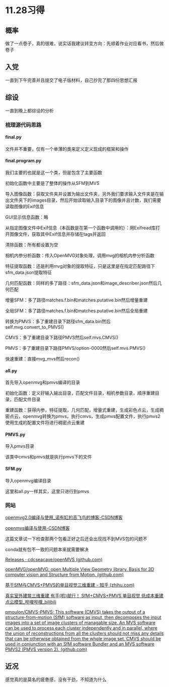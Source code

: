 # 11.28习得

## 概率

做了一点卷子，真的很难，说实话我建议转变方向：先顺着作业对应看书，然后做卷子

## 入党

一直到下午完善并且提交了电子版材料，自己抄完了那四份思想汇报

## 综设

一直到晚上都综设的分析

### 梳理源代码思路

#### final.py

文件并不重要，仅有一个单薄的类来定义定义现成的框架和操作

#### final.program.py

我们主要的也就是这一个类，但是包含了主要函数

初始化函数中主要是了整体的操作从SFM到MVS

导入图像函数：获取文件夹并设置为输出文件夹，另外我们要求输入文件夹是在输出文件夹下的images目录，然后开始读取输入目录下的图像并且计数，我们需要读取图像的Exif信息

GUI显示信息函数：略

从指定图像文件中Exif信息（本函数是在第一个函数中调用的）：用Exifread库打开图像文件，获取其中Exif信息并存储在tags并返回

清除函数：所有都设置为空

相机内参分析函数：传入OpenMVG对象处理，调用mvg的相机内参分析函数

特征提取函数：还是利用mvg对象的提取特征，只是这里是在指定匹配路径下sfm_data.json提取特征

几何匹配函数：同样的多了路径：sfm_data.json和image_describer.json然后几何匹配

增量SFM：多了路径matches.f.bin和matches.putative.bin然后增量重建

全局SFM：多了路径matches.f.bin和matches.putative.bin然后全局重建

转换为PMVS：多了重建目录下路径sfm_data.bin然后self.mvg.convert_to_PMVS()

CMVS：多了重建目录下路径PMVS然后self.mvs.CMVS()

PMVS：多了重建目录下路径PMVS/option-0000然后self.mvs.PMVS()

快速重建：直接mvg_mvs然后recon()

#### all.py

首先导入openmvg和pmvs编译的目录

初始化函数：定义好输入输出目录，匹配文件目录，相机参数目录，顺序重建目录，匹配文件目录

重建函数：获得内参，特征提取，几何匹配，增量式重建，生成彩色点云，生成稠密点云，openmvg转换为pmvs，执行cmvs，生成pmvs配置文件，执行pmvs2使用生成的配置文件将进行稠密点云重建

#### PMVS.py

导入pmvs目录

该类中cmvs和pmvs就是执行pmvs下的文件

#### SFM.py

导入openmvg编译目录

这里和all.py一样其实，这里只进行到pmvs

### 网站

[openmvg2.0编译与使用_诺有缸的高飞鸟的博客-CSDN博客](https://blog.csdn.net/qq_41102371/article/details/123346436)

[openmvs编译与使用-CSDN博客](https://blog.csdn.net/qq_41102371/article/details/123054992)

这篇文章试一下检查那两个包看正好之后还会出现找不到MVS包的问题不

conda就有包不一致的问题本来就需要解决

[Releases · cdcseacave/openMVS (github.com)](https://github.com/cdcseacave/openMVS/releases/tag/v1.1.1)

[openMVG/openMVG: open Multiple View Geometry library. Basis for 3D computer vision and Structure from Motion. (github.com)](https://github.com/openMVG/openMVG)

[基于SfM与CMVS+PMVS的单目视觉三维重建 - 知乎 (zhihu.com)](https://zhuanlan.zhihu.com/p/385281495)

[真实室外建筑三维重建 有手(机)就行！ SfM+CMVS+PMVS 单目视觉 低成本重建点云模型_哔哩哔哩_bilibili](https://www.bilibili.com/video/BV1344y1z7S3/?vd_source=555230b3ade9cd63db6ed73f32ef0d4c)

[pmoulon/CMVS-PMVS: This software (CMVS) takes the output of a structure-from-motion (SfM) software as input, then decomposes the input images into a set of image clusters of managable size. An MVS software can be used to process each cluster independently and in parallel, where the union of reconstructions from all the clusters should not miss any details that can be otherwise obtained from the whole image set. CMVS should be used in conjunction with an SfM software Bundler and an MVS software PMVS2 (PMVS version 2). (github.com)](https://github.com/pmoulon/CMVS-PMVS)

## 近况

感觉真的是莫名的疲惫感，没有干劲，不知道为什么